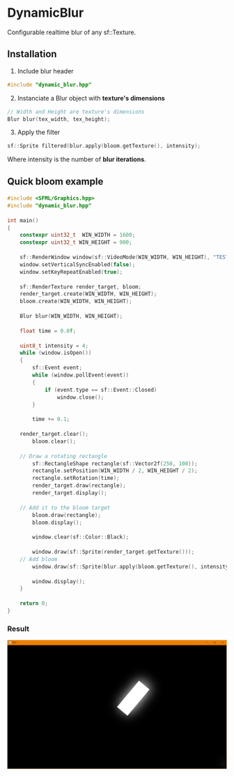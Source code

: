 # DynamicBlur
Configurable realtime blur of any sf::Texture.

## Installation

1. Include blur header 
```cpp
#include "dynamic_blur.hpp"
```

2. Instanciate a Blur object with __texture's dimensions__
```cpp
// Width and Height are texture's dimensions
Blur blur(tex_width, tex_height);
```

3. Apply the filter
```cpp
sf::Sprite filtered(blur.apply(bloom.getTexture(), intensity);
```
Where intensity is the number of __blur iterations__.

## Quick bloom example

```cpp
#include <SFML/Graphics.hpp>
#include "dynamic_blur.hpp"

int main()
{
    constexpr uint32_t  WIN_WIDTH = 1600;
    constexpr uint32_t WIN_HEIGHT = 900;

    sf::RenderWindow window(sf::VideoMode(WIN_WIDTH, WIN_HEIGHT), "TEST", sf::Style::Default);
    window.setVerticalSyncEnabled(false);
    window.setKeyRepeatEnabled(true);

    sf::RenderTexture render_target, bloom;
    render_target.create(WIN_WIDTH, WIN_HEIGHT);
    bloom.create(WIN_WIDTH, WIN_HEIGHT);

    Blur blur(WIN_WIDTH, WIN_HEIGHT);

    float time = 0.0f;
    
    uint8_t intensity = 4;
    while (window.isOpen())
    {
        sf::Event event;
        while (window.pollEvent(event))
        {
            if (event.type == sf::Event::Closed)
                window.close();
        }

        time += 0.1;
	
	render_target.clear();
        bloom.clear();
        
	// Draw a rotating rectangle
        sf::RectangleShape rectangle(sf::Vector2f(250, 100));
        rectangle.setPosition(WIN_WIDTH / 2, WIN_HEIGHT / 2);
        rectangle.setRotation(time);
        render_target.draw(rectangle);
        render_target.display();
	
	// Add it to the bloom target
        bloom.draw(rectangle);
        bloom.display();

        window.clear(sf::Color::Black);

        window.draw(sf::Sprite(render_target.getTexture()));
	// Add bloom
        window.draw(sf::Sprite(blur.apply(bloom.getTexture(), intensity)), sf::BlendAdd);

        window.display();
    }

    return 0;
}

```
### Result
![bloom](https://github.com/johnBuffer/DynamicBlur/blob/master/img/bloom.png)
